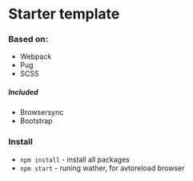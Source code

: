 # Starter template

### Based on:
- Webpack
- Pug
- SCSS

##### Included
- Browsersync
- Bootstrap

### Install

- `npm install` - install all packages
- `npm start` - runing wather, for avtoreload browser
